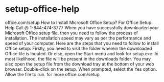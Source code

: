 # setup-office-help
office.com/setup
How to Install Microsoft Office Setup?
For Office Setup Help Call @ 1-844-474-3777
When you have successfully downloaded your Microsoft Office setup file, then you need to follow the process of installation. The installation speed may vary as per the performance and speed of your computer. Here are the steps that you need to follow to install Office setup:
Firstly, you need to visit the folder wherein the downloaded Office file is located.
Or else, open the Start menu and look for setup.exe.
In most likelihood, the file will be present in the downloads folder.
You may also open the setup file from the download tray at the bottom of your web browser.
Double-click on the setup.
When prompted, select the Yes option.
Allow the file to run.
for more office.com/setup
